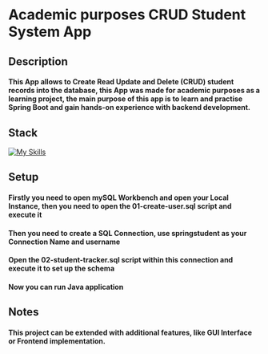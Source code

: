 # Academic purposes CRUD Student System App

## Description

#### This App allows to Create Read Update and Delete (CRUD) student records into the database, this App was made for academic purposes as a learning project, the main purpose of this app is to learn and practise Spring Boot and gain hands-on experience with backend development.

## Stack

[![My Skills](https://skillicons.dev/icons?i=java,maven,mysql,spring)](https://skillicons.dev)

## Setup

#### Firstly you need to open mySQL Workbench and open your Local Instance, then you need to open the 01-create-user.sql script and execute it 
#### Then you need to create a SQL Connection, use springstudent as your Connection Name and username
#### Open the 02-student-tracker.sql script within this connection and execute it to set up the schema
#### Now you can run Java application

## Notes

#### This project can be extended with additional features, like GUI Interface or Frontend implementation.
